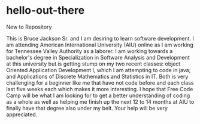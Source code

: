 # hello-out-there
New to Repository

This is Bruce Jackson Sr. and I am desiring to learn software development. I am attending American International University (AIU) online as I am working for Tennessee Valley Authority as a laborer. I am working towards a bachelor's degree in Specialization in Software Analysis and Development at this university but is getting stump on my two recent classes: object Oriented Application Development I, which I am attempting to code in java; and Applications of Discrete Mathematics and Statistics in IT. Both is very challenging for a beginner like me that have not code before and each class last five weeks each which makes it more interesting. I hope that Free Code Camp will be what I am looking for to get a better understanding of coding as a whole as well as helping me finish up the next 12 to 14 months at AIU to finally have that degree also under my belt. Your help will be very appreciated.
